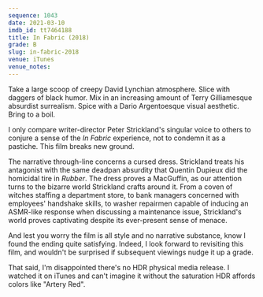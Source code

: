 ```yaml
---
sequence: 1043
date: 2021-03-10
imdb_id: tt7464188
title: In Fabric (2018)
grade: B
slug: in-fabric-2018
venue: iTunes
venue_notes:
---
```


Take a large scoop of creepy David Lynchian atmosphere. Slice with daggers of black humor. Mix in an increasing amount of Terry Gilliamesque absurdist surrealism. Spice with a Dario Argentoesque visual aesthetic. Bring to a boil.

<!-- end -->

I only compare writer-director Peter Strickland's singular voice to others to conjure a sense of the _In Fabric_ experience, not to condemn it as a pastiche. This film breaks new ground.

The narrative through-line concerns a cursed dress. Strickland treats his antagonist with the same deadpan absurdity that Quentin Dupieux did the homicidal tire in <span data-imdb-id="tt1612774">_Rubber_</span>. The dress proves a MacGuffin, as our attention turns to the bizarre world Strickland crafts around it. From a coven of witches staffing a department store, to bank managers concerned with employees' handshake skills, to washer repairmen capable of inducing an ASMR-like response when discussing a maintenance issue, Strickland's world proves captivating despite its ever-present sense of menace.

And lest you worry the film is all style and no narrative substance, know I found the ending quite satisfying. Indeed, I look forward to revisiting this film, and wouldn't be surprised if subsequent viewings nudge it up a grade.

That said, I'm disappointed there's no HDR physical media release. I watched it on iTunes and can't imagine it without the saturation HDR affords colors like "Artery Red".